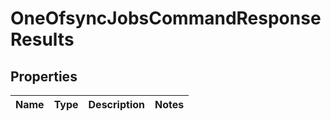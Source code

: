 # OneOfsyncJobsCommandResponseResults

## Properties
Name | Type | Description | Notes
------------ | ------------- | ------------- | -------------
